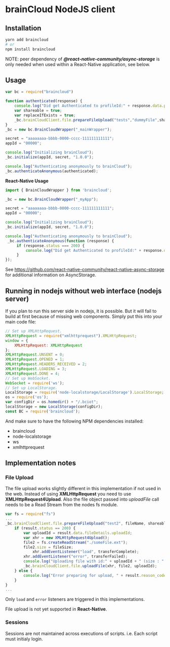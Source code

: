 # brainCloud NodeJS client

## Installation

```bash
yarn add braincloud
# or
npm install braincloud
```

NOTE: peer dependency of ***@react-native-community/async-storage*** is only needed when used within a React-Native application, see below.

## Usage 

```javascript
var bc = require("braincloud")

function authenticated(response) {
    console.log("Did get Authenticated to profileId:" + response.data.profileId);
    var shareable = true;
    var replaceIfExists = true;
    _bc.brainCloudClient.file.prepareFileUpload("tests","dummyFile",shareable,replaceIfExists,)
}
_bc = new bc.BrainCloudWrapper("_mainWrapper");

secret = "aaaaaaaa-bbbb-0000-cccc-111111111111";
appId = "00000";

console.log("Initializing brainCloud");
_bc.initialize(appId, secret, "1.0.0");

console.log("Authenticating anonymously to brainCloud");
_bc.authenticateAnonymous(authenticated);
```

**React-Native Usage**

```javascript
import { BrainCloudWrapper } from 'braincloud';

_bc = new bc.BrainCloudWrapper("_myApp");

secret = "aaaaaaaa-bbbb-0000-cccc-111111111111";
appId = "00000";

console.log("Initializing brainCloud");
_bc.initialize(appId, secret, "1.0.0");

console.log("Authenticating anonymously to brainCloud");
 _bc.authenticateAnonymous(function (response) {
     if (response.status === 200) {
         console.log("Did get Authenticated to profileId:" + response.data.profileId);
     }
});

```
See  https://github.com/react-native-community/react-native-async-storage for additional information on AsyncStorage.

## Running in nodejs without web interface (nodejs server)

If you plan to run this server side in nodejs, it is possible. But it will fail to build at first because of missing web components. Simply put this into your main code file:
```javascript
// Set up XMLHttpRequest.
XMLHttpRequest = require("xmlhttprequest").XMLHttpRequest;
window = {
    XMLHttpRequest: XMLHttpRequest
};
XMLHttpRequest.UNSENT = 0;
XMLHttpRequest.OPENED = 1;
XMLHttpRequest.HEADERS_RECEIVED = 2;
XMLHttpRequest.LOADING = 3;
XMLHttpRequest.DONE = 4;
// Set up WebSocket.
WebSocket = require('ws');
// Set up LocalStorage.
LocalStorage = require('node-localstorage/LocalStorage').LocalStorage;
os = require('os');
var configDir = os.homedir() + "/.bciot";
localStorage = new LocalStorage(configDir);
const BC = require('braincloud');
```

And make sure to have the following NPM dependencies installed:
* braincloud
* node-localstorage
* ws
* xmlhttprequest

## Implementation notes

### File Upload

The file upload works slightly different in this implementation if not used in the web. Instead of using **XMLHttpRequest** you need to use **XMLHttpRequest4Upload**. Also the file object passed into *uploadFile* call needs to be a Read Stream from the nodes fs module.

```javascript
var fs = require("fs")
... 
_bc.brainCloudClient.file.prepareFileUpload("test2", fileName, shareable, replaceIfExists, fileSize, function (result) {
    if (result.status == 200) {
        var uploadId = result.data.fileDetails.uploadId;
        var xhr = new XMLHttpRequest4Upload();
        file2 = fs.createReadStream("./someFile.ext");
        file2.size = fileSize;
            xhr.addEventListener("load", transferComplete);
        xhr.addEventListener("error", transferFailed);
        console.log("Uploading file with id:" + uploadId + " (size : " + fileSize + " )");
        _bc.brainCloudClient.file.uploadFile(xhr, file2, uploadId);
    } else {
        console.log("Error preparing for upload, " + result.reason_code );
    }
}
...
```
Only `load` and `error` listeners are triggered in this implementations.


File upload is not yet supported in **React-Native**.

### Sessions

Sessions are not maintained across executions of scripts. i.e. Each script must initialy login. 

